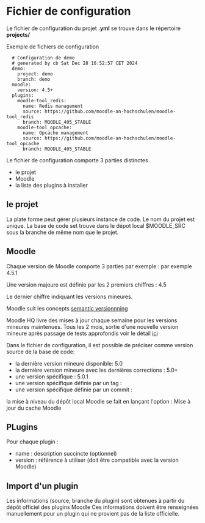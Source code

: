 # Fichier de configuration

Le fichier de configuration du projet **<nom-du-projet>.yml** se trouve dans le répertoire **projects/<nom-du-projet>**

Exemple de fichiers de configuration


```
  # Configuration de demo
  # generated by cb Sat Dec 28 16:52:57 CET 2024
  demo:
    project: demo
    branch: demo    
  moodle:
    version: 4.5+
  plugins:
    moodle-tool_redis:
      name: Redis management
      source: https://github.com/moodle-an-hochschulen/moodle-tool_redis
      branch: MOODLE_405_STABLE
    moodle-tool_opcache:
      name: Opcache management
      source: https://github.com/moodle-an-hochschulen/moodle-tool_opcache
      branch: MOODLE_405_STABLE

```
Le fichier de configuration comporte 3 parties distinctes
- le projet
- Moodle
- la liste des plugins à installer
## le projet
La plate forme peut gérer plusieurs instance de code.
Le nom du projet est unique.
La base de code set trouve dans le dépot local $MOODLE_SRC sous la branche de même nom que le projet.

## Moodle

Chaque version de Moodle comporte 3 parties par exemple : par exemple 4.5.1 

Une version majeure est définie par les 2 premiers chiffres : 4.5

Le dernier chiffre indiquant les versions mineures.

Moodle suit les concepts [semantic versionnning](versionninnage_semantique.md)

Moodle HQ livre des mises à jour chaque semaine pour les versions mineures maintenues.
Tous les 2 mois, sortie d'une nouvelle version mineure après passage de tests approfondis
voir le détail [ici](https://moodledev.io/general/releases)

Dans le fichier de configuration, il est possible de préciser comme version source de la base de code:

- la dernière version mineure disponible: 5.0 
- la dernière version mineure avec les dernières corrections  : 5.0+
- une version  spécifique : 5.0.1
- une version spécifique définie par un tag : <tag>
- une version spécifique définie par un commit : <commit>

la mise à niveau du dépôt local Moodle se fait en lançant l'option : Mise à jour du cache Moodle

## PLugins

Pour chaque plugin :
- name : description succincte (optionnel)
- version : référence  à utiliser  (doit être compatible avec la version Moodle)

## Import d'un plugin
Les informations (source, branche du plugin) sont obtenues à partir du dépôt officiel des plugins Moodle
Ces informations doivent être renseignées manuellement pour un plugin qui ne provient pas de la liste officielle.
